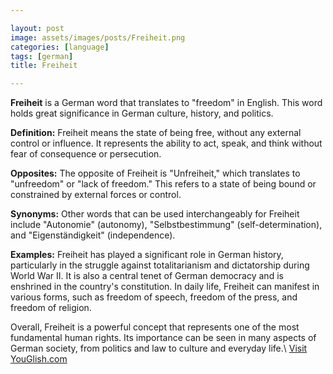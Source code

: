 ```yaml
---

layout: post
image: assets/images/posts/Freiheit.png
categories: [language]
tags: [german]
title: Freiheit

---
```


**Freiheit** is a German word that translates to "freedom" in English. This word holds great significance in German culture, history, and politics.

**Definition:** Freiheit means the state of being free, without any external control or influence. It represents the ability to act, speak, and think without fear of consequence or persecution.

**Opposites:** The opposite of Freiheit is "Unfreiheit," which translates to "unfreedom" or "lack of freedom." This refers to a state of being bound or constrained by external forces or control.

**Synonyms:** Other words that can be used interchangeably for Freiheit include "Autonomie" (autonomy), "Selbstbestimmung" (self-determination), and "Eigenständigkeit" (independence).

**Examples:** Freiheit has played a significant role in German history, particularly in the struggle against totalitarianism and dictatorship during World War II. It is also a central tenet of German democracy and is enshrined in the country's constitution. In daily life, Freiheit can manifest in various forms, such as freedom of speech, freedom of the press, and freedom of religion.

Overall, Freiheit is a powerful concept that represents one of the most fundamental human rights. Its importance can be seen in many aspects of German society, from politics and law to culture and everyday life.\ <a id="yg-widget-0" class="youglish-widget" data-query="Freiheit" data-lang="german" data-components="8412" data-auto-start="0" data-bkg-color="theme_light" data-title="How%20to%20pronounce%20Freiheit%20in%20German"  rel="nofollow" href="https://youglish.com">Visit YouGlish.com</a><script async src="https://youglish.com/public/emb/widget.js" charset="utf-8"></script>